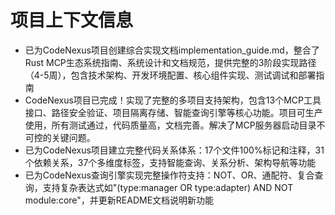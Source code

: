 # 项目上下文信息
- 已为CodeNexus项目创建综合实现文档implementation_guide.md，整合了Rust MCP生态系统指南、系统设计和文档规范，提供完整的3阶段实现路径（4-5周），包含技术架构、开发环境配置、核心组件实现、测试调试和部署指南
- CodeNexus项目已完成！实现了完整的多项目支持架构，包含13个MCP工具接口、路径安全验证、项目隔离存储、智能查询引擎等核心功能。项目可生产使用，所有测试通过，代码质量高，文档完善。解决了MCP服务器启动目录不可控的关键问题。
- 已为CodeNexus项目建立完整代码关系体系：17个文件100%标记和注释，31个依赖关系，37个多维度标签，支持智能查询、关系分析、架构导航等功能
- 已为CodeNexus查询引擎实现完整操作符支持：NOT、OR、通配符、复合查询，支持复杂表达式如"(type:manager OR type:adapter) AND NOT module:core"，并更新README文档说明新功能
